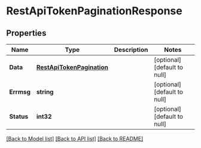 # RestApiTokenPaginationResponse

## Properties
Name | Type | Description | Notes
------------ | ------------- | ------------- | -------------
**Data** | [**RestApiTokenPagination**](RestApiTokenPagination.md) |  | [optional] [default to null]
**Errmsg** | **string** |  | [optional] [default to null]
**Status** | **int32** |  | [optional] [default to null]

[[Back to Model list]](../README.md#documentation-for-models) [[Back to API list]](../README.md#documentation-for-api-endpoints) [[Back to README]](../README.md)


